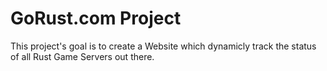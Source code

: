 # GoRust.com Project
This project's goal is to create a Website which dynamicly track the status of all Rust Game Servers out there.
